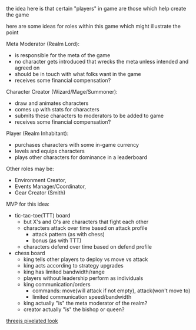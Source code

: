 the idea here is that certain "players" in game are those which help create the game

here are some ideas for roles within this game which might illustrate the point

Meta Moderator (Realm Lord):
- is responsible for the meta of the game
- no character gets introduced that wrecks the meta unless intended and agreed on
- should be in touch with what folks want in the game
- receives some financial compensation?

Character Creator (Wizard/Mage/Summoner):
- draw and animates characters
- comes up with stats for characters
- submits these characters to moderators to be added to game
- receives some financial compensation?

Player (Realm Inhabitant):
- purchases characters with some in-game currency
- levels and equips characters
- plays other characters for dominance in a leaderboard

Other roles may be:
- Environment Creator,
- Events Manager/Coordinator,
- Gear Creator (Smith)


MVP for this idea:
- tic-tac-toe(TTT) board
    - but X's and O's are characters that fight each other
    - characters attack over time based on attack profile
        - attack pattern (as with chess)
        - bonus (as with TTT)
    - characters defend over time based on defend profile
- chess board
    - king tells other players to deploy vs move vs attack
    - king acts according to strategy upgrades
    - king has limited bandwidth/range
    - players without leadership perform as individuals
    - king communication/orders
        - commands: move(will attack if not empty), attack(won't move to)
        - limited communication speed/bandwidth
    - king actually "is" the meta moderator of the realm?
    - creator actually "is" the bishop or queen?

[threejs pixelated look](https://joooooo308.medium.com/three-js-pixelated-lo-fi-energy-look-298b8dc3eaad)

